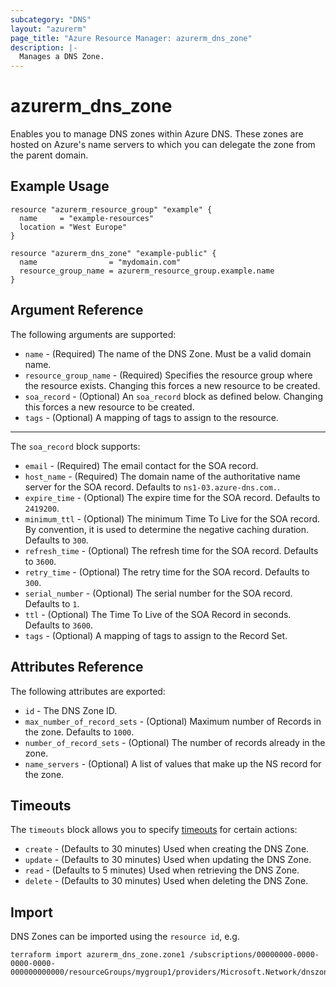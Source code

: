 ```yaml
---
subcategory: "DNS"
layout: "azurerm"
page_title: "Azure Resource Manager: azurerm_dns_zone"
description: |-
  Manages a DNS Zone.
---
```


# azurerm_dns_zone

Enables you to manage DNS zones within Azure DNS. These zones are hosted on Azure's name servers to which you can delegate the zone from the parent domain.

## Example Usage

```hcl
resource "azurerm_resource_group" "example" {
  name     = "example-resources"
  location = "West Europe"
}

resource "azurerm_dns_zone" "example-public" {
  name                = "mydomain.com"
  resource_group_name = azurerm_resource_group.example.name
}
```

## Argument Reference

The following arguments are supported:

* `name` - (Required) The name of the DNS Zone. Must be a valid domain name.
* `resource_group_name` - (Required) Specifies the resource group where the resource exists. Changing this forces a new resource to be created.
* `soa_record` - (Optional) An `soa_record` block as defined below. Changing this forces a new resource to be created.
* `tags` - (Optional) A mapping of tags to assign to the resource.

---

The `soa_record` block supports:

* `email` - (Required) The email contact for the SOA record.
* `host_name` - (Required) The domain name of the authoritative name server for the SOA record. Defaults to `ns1-03.azure-dns.com.`.
* `expire_time` - (Optional) The expire time for the SOA record. Defaults to `2419200`.
* `minimum_ttl` - (Optional) The minimum Time To Live for the SOA record. By convention, it is used to determine the negative caching duration. Defaults to `300`.
* `refresh_time` - (Optional) The refresh time for the SOA record. Defaults to `3600`.
* `retry_time` - (Optional) The retry time for the SOA record. Defaults to `300`.
* `serial_number` - (Optional) The serial number for the SOA record. Defaults to `1`.
* `ttl` - (Optional) The Time To Live of the SOA Record in seconds. Defaults to `3600`.
* `tags` - (Optional) A mapping of tags to assign to the Record Set.

## Attributes Reference

The following attributes are exported:

* `id` - The DNS Zone ID.
* `max_number_of_record_sets` - (Optional) Maximum number of Records in the zone. Defaults to `1000`.
* `number_of_record_sets` - (Optional) The number of records already in the zone.
* `name_servers` - (Optional) A list of values that make up the NS record for the zone.

## Timeouts

The `timeouts` block allows you to specify [timeouts](https://www.terraform.io/docs/configuration/resources.html#timeouts) for certain actions:

* `create` - (Defaults to 30 minutes) Used when creating the DNS Zone.
* `update` - (Defaults to 30 minutes) Used when updating the DNS Zone.
* `read` - (Defaults to 5 minutes) Used when retrieving the DNS Zone.
* `delete` - (Defaults to 30 minutes) Used when deleting the DNS Zone.

## Import

DNS Zones can be imported using the `resource id`, e.g.

```shell
terraform import azurerm_dns_zone.zone1 /subscriptions/00000000-0000-0000-0000-000000000000/resourceGroups/mygroup1/providers/Microsoft.Network/dnszones/zone1
```
